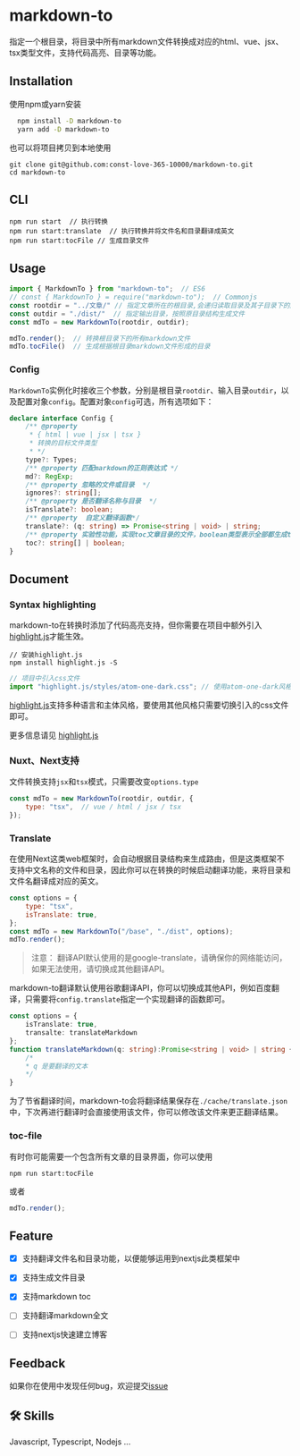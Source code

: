 
# markdown-to

指定一个根目录，将目录中所有markdown文件转换成对应的html、vue、jsx、tsx类型文件，支持代码高亮、目录等功能。


## Installation

使用npm或yarn安装

```bash
  npm install -D markdown-to
  yarn add -D markdown-to
```

也可以将项目拷贝到本地使用

```shell
git clone git@github.com:const-love-365-10000/markdown-to.git
cd markdown-to
```



## CLI

```shell
npm run start  // 执行转换
npm run start:translate  // 执行转换并将文件名和目录翻译成英文
npm run start:tocFile // 生成目录文件
```



## Usage

```javascript
import { MarkdownTo } from "markdown-to";  // ES6
// const { MarkdownTo } = require("markdown-to");  // Commonjs
const rootdir = "../文章/" // 指定文章所在的根目录,会递归读取目录及其子目录下的所有markdown文件
const outdir = "./dist/"  // 指定输出目录，按照原目录结构生成文件
const mdTo = new MarkdownTo(rootdir, outdir);

mdTo.render();  // 转换根目录下的所有markdown文件
mdTo.tocFile()  // 生成根据根目录markdown文件形成的目录
```

### Config

`MarkdownTo`实例化时接收三个参数，分别是根目录`rootdir`、输入目录`outdir`，以及配置对象`config`。配置对象`config`可选，所有选项如下：

```typescript
declare interface Config {
	/** @property
	 * { html | vue | jsx | tsx }
	 * 转换的目标文件类型
	 * */
	type?: Types;
	/** @property 匹配markdown的正则表达式 */
	md?: RegExp;
	/** @property 忽略的文件或目录  */
	ignores?: string[];
	/** @property 是否翻译名称与目录  */
	isTranslate?: boolean;
	/** @property  自定义翻译函数*/
	translate?: (q: string) => Promise<string | void> | string;
	/** @property 实验性功能，实现toc文章目录的文件，boolean类型表示全部都生成toc目录或都不生成*/
	toc?: string[] | boolean;
}
```



## Document

### Syntax highlighting

markdown-to在转换时添加了代码高亮支持，但你需要在项目中额外引入[highlight.js](https://highlightjs.org/)才能生效。

```shell
// 安装highlight.js
npm install highlight.js -S
```

```javascript
// 项目中引入css文件
import "highlight.js/styles/atom-one-dark.css"; // 使用atom-one-dark风格的代码高亮
```

[highlight.js](https://highlightjs.org/)支持多种语言和主体风格，要使用其他风格只需要切换引入的css文件即可。

更多信息请见 [highlight.js](https://highlightjs.org/)

### Nuxt、Next支持

文件转换支持`jsx`和`tsx`模式，只需要改变`options.type`

```javascript
const mdTo = new MarkdownTo(rootdir, outdir, {
	type: "tsx",  // vue / html / jsx / tsx
});
```

### Translate

在使用Next这类web框架时，会自动根据目录结构来生成路由，但是这类框架不支持中文名称的文件和目录，因此你可以在转换的时候启动翻译功能，来将目录和文件名翻译成对应的英文。

```javascript
const options = {
	type: "tsx",
    isTranslate: true,
};
const mdTo = new MarkdownTo("/base", "./dist", options);
mdTo.render();
```

> 注意： 翻译API默认使用的是google-translate，请确保你的网络能访问，如果无法使用，请切换成其他翻译API。

markdown-to翻译默认使用谷歌翻译API，你可以切换成其他API，例如百度翻译，只需要将`config.translate`指定一个实现翻译的函数即可。

```typescript
const options = {
    isTranslate: true,
    transalte: translateMarkdown
};
function translateMarkdown(q: string):Promise<string | void> | string {
    /*
    * q 是要翻译的文本
    */
}
```

为了节省翻译时间，markdown-to会将翻译结果保存在`./cache/translate.json`中，下次再进行翻译时会直接使用该文件，你可以修改该文件来更正翻译结果。

### toc-file

有时你可能需要一个包含所有文章的目录界面，你可以使用

```shell
npm run start:tocFile
```

或者

```javascript
mdTo.render();
```



## Feature

- [x] 支持翻译文件名和目录功能，以便能够运用到nextjs此类框架中

- [x] 支持生成文件目录

- [x] 支持markdown toc

- [ ] 支持翻译markdown全文

- [ ] 支持nextjs快速建立博客

  

## Feedback

如果你在使用中发现任何bug，欢迎提交[issue](https://github.com/const-love-365-10000/markdown-to/issues)


## 🛠 Skills
Javascript, Typescript, Nodejs ...

